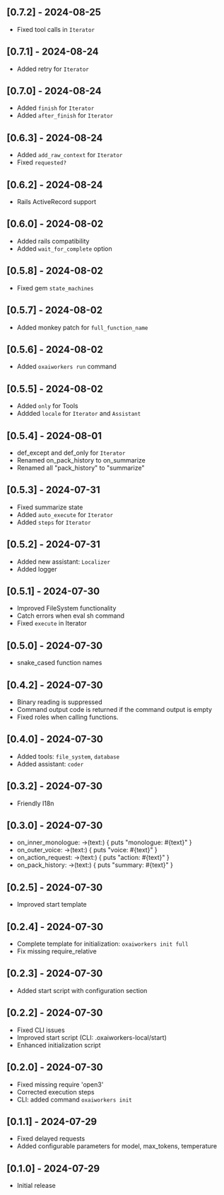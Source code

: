 ## [0.7.2] - 2024-08-25

- Fixed tool calls in `Iterator`

## [0.7.1] - 2024-08-24

- Added retry for `Iterator`

## [0.7.0] - 2024-08-24

- Added `finish` for `Iterator`
- Added `after_finish` for `Iterator`

## [0.6.3] - 2024-08-24

- Added `add_raw_context` for `Iterator`
- Fixed `requested?`

## [0.6.2] - 2024-08-24

- Rails ActiveRecord support

## [0.6.0] - 2024-08-02

- Added rails compatibility
- Added `wait_for_complete` option

## [0.5.8] - 2024-08-02

- Fixed gem `state_machines`

## [0.5.7] - 2024-08-02

- Added monkey patch for `full_function_name`

## [0.5.6] - 2024-08-02

- Added `oxaiworkers run` command

## [0.5.5] - 2024-08-02

- Added `only` for Tools
- Addded `locale` for `Iterator` and `Assistant`

## [0.5.4] - 2024-08-01

- def_except and def_only for `Iterator`
- Renamed on_pack_history to on_summarize
- Renamed all "pack_history" to "summarize"

## [0.5.3] - 2024-07-31

- Fixed summarize state
- Added `auto_execute` for `Iterator`
- Added `steps` for `Iterator`

## [0.5.2] - 2024-07-31

- Added new assistant: `Localizer`
- Added logger

## [0.5.1] - 2024-07-30

- Improved FileSystem functionality
- Catch errors when eval sh command
- Fixed `execute` in Iterator

## [0.5.0] - 2024-07-30

- snake_cased function names

## [0.4.2] - 2024-07-30

- Binary reading is suppressed
- Command output code is returned if the command output is empty
- Fixed roles when calling functions.

## [0.4.0] - 2024-07-30

- Added tools: `file_system`, `database`
- Added assistant: `coder`

## [0.3.2] - 2024-07-30

- Friendly I18n

## [0.3.0] - 2024-07-30

- on_inner_monologue: ->(text:) { puts "monologue: #{text}" }
- on_outer_voice: ->(text:) { puts "voice: #{text}" }
- on_action_request: ->(text:) { puts "action: #{text}" }
- on_pack_history: ->(text:) { puts "summary: #{text}" }

## [0.2.5] - 2024-07-30

- Improved start template

## [0.2.4] - 2024-07-30

- Complete template for initialization: `oxaiworkers init full`
- Fix missing require_relative

## [0.2.3] - 2024-07-30

- Added start script with configuration section

## [0.2.2] - 2024-07-30

- Fixed CLI issues
- Improved start script (CLI: .oxaiworkers-local/start)
- Enhanced initialization script

## [0.2.0] - 2024-07-30

- Fixed missing require 'open3'
- Corrected execution steps
- CLI: added command `oxaiworkers init`

## [0.1.1] - 2024-07-29

- Fixed delayed requests
- Added configurable parameters for model, max_tokens, temperature

## [0.1.0] - 2024-07-29

- Initial release
